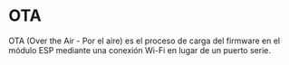 <h1>OTA</h1>


OTA (Over the Air - Por el aire) es el proceso de carga del firmware en el módulo ESP mediante una conexión Wi-Fi en lugar de un puerto serie. 
